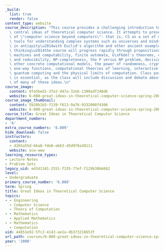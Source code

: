 ```yaml
---
_build:
  list: true
  render: false
content_type: website
course_description: "This course provides a challenging introduction to some of the\
  \ central ideas of theoretical computer science. It attempts to present a vision\
  \ of \"computer science beyond computers\": that is, CS as a set of mathematical\
  \ tools for understanding complex systems such as universes and minds. Beginning\
  \ in antiquity\u2014with Euclid's algorithm and other ancient examples of computational\
  \ thinking\u2014the course will progress rapidly through propositional logic, Turing\
  \ machines and computability, finite automata, G\xF6del's theorems, efficient algorithms\
  \ and reducibility, NP-completeness, the P versus NP problem, decision trees and\
  \ other concrete computational models, the power of randomness, cryptography and\
  \ one-way functions, computational theories of learning, interactive proofs, and\
  \ quantum computing and the physical limits of computation. Class participation\
  \ is essential, as the class will include discussion and debate about the implications\
  \ of many of these ideas.\n"
course_image:
  content: 0fa5bed1-3fe2-d47a-32eb-1309adf240d6
  website: 6-080-great-ideas-in-theoretical-computer-science-spring-2008
course_image_thumbnail:
  content: 5b20b1b5-f139-f613-9a76-9332008f4306
  website: 6-080-great-ideas-in-theoretical-computer-science-spring-2008
course_title: Great Ideas in Theoretical Computer Science
department_numbers:
- '6'
extra_course_numbers: '6.089'
hide_download: false
instructors:
  content:
  - 4265a55d-6ba8-fde8-eb63-d5d9f8a30111
  website: ocw-www
learning_resource_types:
- Lecture Notes
- Problem Sets
legacy_uid: ed3d13d1-2551-f335-77ef-f129b38b6682
level:
- Undergraduate
primary_course_number: '6.080'
term: Spring
title: Great Ideas in Theoretical Computer Science
topics:
- - Engineering
  - Computer Science
  - Theory of Computation
- - Mathematics
  - Applied Mathematics
- - Mathematics
  - Computation
uid: 44851e92-5fc2-4143-ae1a-db373218653f
url_path: courses/6-080-great-ideas-in-theoretical-computer-science-spring-2008
year: '2008'
---
```

